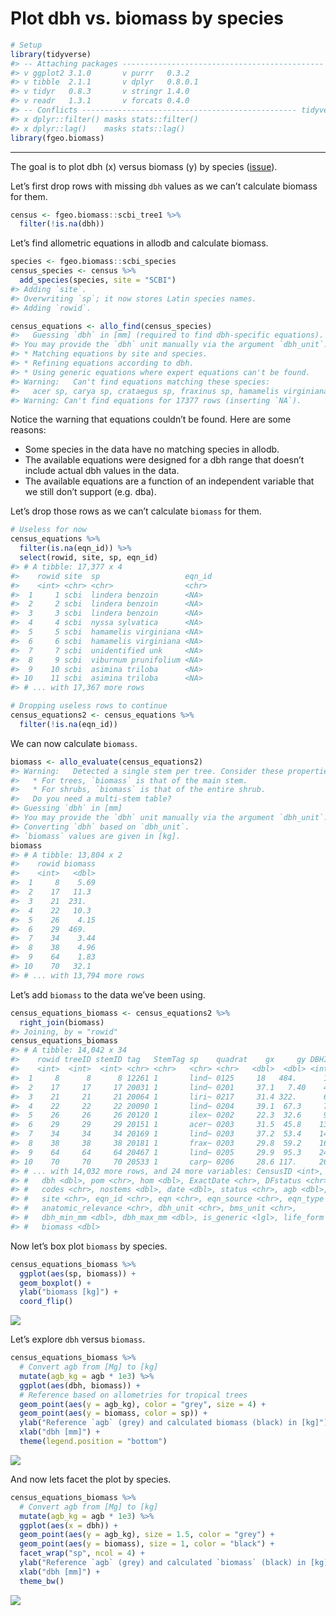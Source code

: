 Plot dbh vs. biomass by species
================

``` r
# Setup
library(tidyverse)
#> -- Attaching packages --------------------------------------------- tidyverse 1.2.1 --
#> v ggplot2 3.1.0       v purrr   0.3.2  
#> v tibble  2.1.1       v dplyr   0.8.0.1
#> v tidyr   0.8.3       v stringr 1.4.0  
#> v readr   1.3.1       v forcats 0.4.0
#> -- Conflicts ------------------------------------------------ tidyverse_conflicts() --
#> x dplyr::filter() masks stats::filter()
#> x dplyr::lag()    masks stats::lag()
library(fgeo.biomass)
```

-----

The goal is to plot dbh (x) versus biomass (y) by species
([issue](https://github.com/forestgeo/allodb/issues/73)).

Let’s first drop rows with missing `dbh` values as we can’t calculate
biomass for them.

``` r
census <- fgeo.biomass::scbi_tree1 %>% 
  filter(!is.na(dbh))
```

Let’s find allometric equations in allodb and calculate biomass.

``` r
species <- fgeo.biomass::scbi_species
census_species <- census %>% 
  add_species(species, site = "SCBI")
#> Adding `site`.
#> Overwriting `sp`; it now stores Latin species names.
#> Adding `rowid`.

census_equations <- allo_find(census_species)
#>   Guessing `dbh` in [mm] (required to find dbh-specific equations).
#> You may provide the `dbh` unit manually via the argument `dbh_unit`.
#> * Matching equations by site and species.
#> * Refining equations according to dbh.
#> * Using generic equations where expert equations can't be found.
#> Warning:   Can't find equations matching these species:
#>   acer sp, carya sp, crataegus sp, fraxinus sp, hamamelis virginiana, juniperus virginiana, lonicera maackii, quercus prinus, quercus sp, rosa multiflora, rubus allegheniensis, rubus pensilvanicus, rubus phoenicolasius, ulmus sp, unidentified unk, viburnum prunifolium, viburnum recognitum
#> Warning: Can't find equations for 17377 rows (inserting `NA`).
```

Notice the warning that equations couldn’t be found. Here are some
reasons:

  - Some species in the data have no matching species in allodb.
  - The available equations were designed for a dbh range that doesn’t
    include actual dbh values in the data.
  - The available equations are a function of an independent variable
    that we still don’t support (e.g. dba).

Let’s drop those rows as we can’t calculate `biomass` for them.

``` r
# Useless for now
census_equations %>% 
  filter(is.na(eqn_id)) %>% 
  select(rowid, site, sp, eqn_id)
#> # A tibble: 17,377 x 4
#>    rowid site  sp                   eqn_id
#>    <int> <chr> <chr>                <chr> 
#>  1     1 scbi  lindera benzoin      <NA>  
#>  2     2 scbi  lindera benzoin      <NA>  
#>  3     3 scbi  lindera benzoin      <NA>  
#>  4     4 scbi  nyssa sylvatica      <NA>  
#>  5     5 scbi  hamamelis virginiana <NA>  
#>  6     6 scbi  hamamelis virginiana <NA>  
#>  7     7 scbi  unidentified unk     <NA>  
#>  8     9 scbi  viburnum prunifolium <NA>  
#>  9    10 scbi  asimina triloba      <NA>  
#> 10    11 scbi  asimina triloba      <NA>  
#> # ... with 17,367 more rows

# Dropping useless rows to continue
census_equations2 <- census_equations %>% 
  filter(!is.na(eqn_id))
```

We can now calculate `biomass`.

``` r
biomass <- allo_evaluate(census_equations2)
#> Warning:   Detected a single stem per tree. Consider these properties of the result:
#>   * For trees, `biomass` is that of the main stem.
#>   * For shrubs, `biomass` is that of the entire shrub.
#>   Do you need a multi-stem table?
#> Guessing `dbh` in [mm]
#> You may provide the `dbh` unit manually via the argument `dbh_unit`.
#> Converting `dbh` based on `dbh_unit`.
#> `biomass` values are given in [kg].
biomass
#> # A tibble: 13,804 x 2
#>    rowid biomass
#>    <int>   <dbl>
#>  1     8    5.69
#>  2    17   11.3 
#>  3    21  231.  
#>  4    22   10.3 
#>  5    26    4.15
#>  6    29  469.  
#>  7    34    3.44
#>  8    38    4.96
#>  9    64    1.83
#> 10    70   32.1 
#> # ... with 13,794 more rows
```

Let’s add `biomass` to the data we’ve been using.

``` r
census_equations_biomass <- census_equations2 %>%
  right_join(biomass)
#> Joining, by = "rowid"
census_equations_biomass
#> # A tibble: 14,042 x 34
#>    rowid treeID stemID tag   StemTag sp    quadrat    gx     gy DBHID
#>    <int>  <int>  <int> <chr> <chr>   <chr> <chr>   <dbl>  <dbl> <int>
#>  1     8      8      8 12261 1       lind~ 0125     18   484.      17
#>  2    17     17     17 20031 1       lind~ 0201     37.1   7.40    40
#>  3    21     21     21 20064 1       liri~ 0217     31.4 322.      69
#>  4    22     22     22 20090 1       lind~ 0204     39.1  67.3     70
#>  5    26     26     26 20120 1       ilex~ 0202     22.3  32.6     96
#>  6    29     29     29 20151 1       acer~ 0203     31.5  45.8    130
#>  7    34     34     34 20169 1       lind~ 0203     37.2  53.4    149
#>  8    38     38     38 20181 1       frax~ 0203     29.8  59.2    169
#>  9    64     64     64 20467 1       lind~ 0205     29.9  95.3    244
#> 10    70     70     70 20533 1       carp~ 0206     28.6 117.     266
#> # ... with 14,032 more rows, and 24 more variables: CensusID <int>,
#> #   dbh <dbl>, pom <chr>, hom <dbl>, ExactDate <chr>, DFstatus <chr>,
#> #   codes <chr>, nostems <dbl>, date <dbl>, status <chr>, agb <dbl>,
#> #   site <chr>, eqn_id <chr>, eqn <chr>, eqn_source <chr>, eqn_type <chr>,
#> #   anatomic_relevance <chr>, dbh_unit <chr>, bms_unit <chr>,
#> #   dbh_min_mm <dbl>, dbh_max_mm <dbl>, is_generic <lgl>, life_form <chr>,
#> #   biomass <dbl>
```

Now let’s box plot `biomass` by species.

``` r
census_equations_biomass %>% 
  ggplot(aes(sp, biomass)) +
  geom_boxplot() +
  ylab("biomass [kg]") +
  coord_flip()
```

![](dbh-vs-biomass_files/figure-gfm/unnamed-chunk-8-1.png)<!-- -->

Let’s explore `dbh` versus `biomass`.

``` r
census_equations_biomass %>% 
  # Convert agb from [Mg] to [kg]
  mutate(agb_kg = agb * 1e3) %>% 
  ggplot(aes(dbh, biomass)) + 
  # Reference based on allometries for tropical trees
  geom_point(aes(y = agb_kg), color = "grey", size = 4) +
  geom_point(aes(y = biomass, color = sp)) +
  ylab("Reference `agb` (grey) and calculated biomass (black) in [kg]") +
  xlab("dbh [mm]") +
  theme(legend.position = "bottom")
```

![](dbh-vs-biomass_files/figure-gfm/unnamed-chunk-9-1.png)<!-- -->

And now lets facet the plot by species.

``` r
census_equations_biomass %>% 
  # Convert agb from [Mg] to [kg]
  mutate(agb_kg = agb * 1e3) %>% 
  ggplot(aes(x = dbh)) +
  geom_point(aes(y = agb_kg), size = 1.5, color = "grey") +
  geom_point(aes(y = biomass), size = 1, color = "black") +
  facet_wrap("sp", ncol = 4) +
  ylab("Reference `agb` (grey) and calculated `biomass` (black) in [kg]") +
  xlab("dbh [mm]") +
  theme_bw()
```

![](dbh-vs-biomass_files/figure-gfm/unnamed-chunk-10-1.png)<!-- -->
